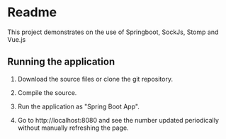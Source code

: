 # Readme

This project demonstrates on the use of Springboot, SockJs, Stomp and Vue.js 

## Running the application

1. Download the source files or clone the git repository.

1. Compile the source.

1. Run the application as "Spring Boot App".

1. Go to http://localhost:8080 and see the number updated periodically without manually refreshing the page.
